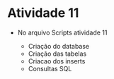# Atividade 11

- No arquivo Scripts atividade 11 

	- Criação do database
	- Criação das tabelas
	- Criacao dos inserts
	- Consultas SQL
